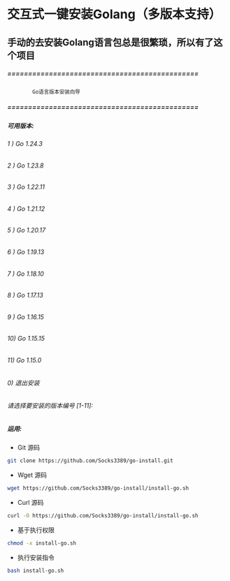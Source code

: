 交互式一键安装Golang（多版本支持）
================================
## 手动的去安装Golang语言包总是很繁琐，所以有了这个项目

##### ==============================================
            Go语言版本安装向导
##### ==============================================

##### 可用版本:
###### 1 ) Go 1.24.3
###### 2 ) Go 1.23.8
###### 3 ) Go 1.22.11
###### 4 ) Go 1.21.12
###### 5 ) Go 1.20.17
###### 6 ) Go 1.19.13
###### 7 ) Go 1.18.10
###### 8 ) Go 1.17.13
###### 9 ) Go 1.16.15
###### 10) Go 1.15.15
###### 11) Go 1.15.0
###### 0) 退出安装

###### 请选择要安装的版本编号 [1-11]:

##### 运用:

* Git 源码

```bash
git clone https://github.com/Socks3389/go-install.git
```

* Wget 源码

```bash
wget https://github.com/Socks3389/go-install/install-go.sh
```

* Curl 源码
```bash
curl -O https://github.com/Socks3389/go-install/install-go.sh
```

* 基于执行权限
```bash
chmod -x install-go.sh
```

* 执行安装指令
```bash
bash install-go.sh
```
